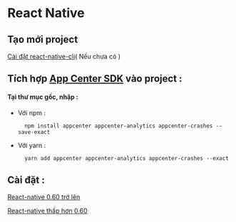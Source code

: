 # React Native

## Tạo mới project

[Cài đặt react-native-cli](https://facebook.github.io/react-native/docs/getting-started#installing-dependencies)( Nếu chưa có )

## Tích hợp [App Center SDK][1] vào project :

#### Tại thư mục gốc, nhập :

- Với npm :
  ```
    npm install appcenter appcenter-analytics appcenter-crashes --save-exact
  ```
- Với yarn :

  ```
    yarn add appcenter appcenter-analytics appcenter-crashes --exact
  ```

## Cài đặt :

[React-native 0.60 trở lên][2]

[React-native thấp hơn 0.60][3]

[1]: https://docs.microsoft.com/en-us/appcenter/sdk/getting-started/react-native
[2]: ./ReactNativeConfig/ReactNativeConFig60.md
[3]: ./ReactNativeConfig/Lower60.md
